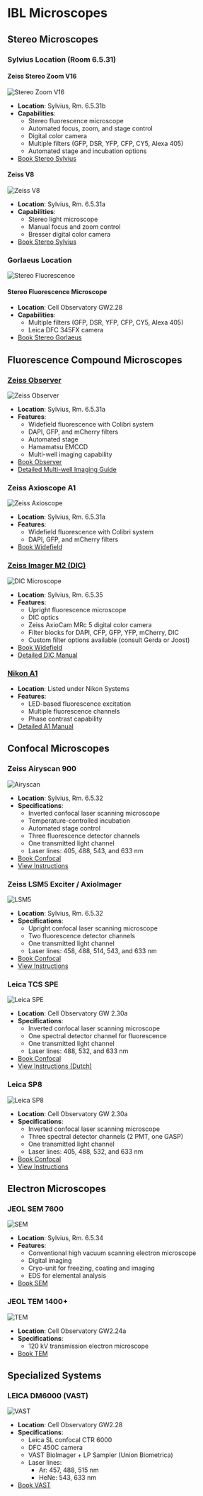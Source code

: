 # IBL Microscopes

## Stereo Microscopes

### Sylvius Location (Room 6.5.31)

#### Zeiss Stereo Zoom V16
![Stereo Zoom V16](images/ibl/image1.jpeg)
- **Location**: Sylvius, Rm. 6.5.31b
- **Capabilities**:
  - Stereo fluorescence microscope
  - Automated focus, zoom, and stage control
  - Digital color camera
  - Multiple filters (GFP, DSR, YFP, CFP, CY5, Alexa 405)
  - Automated stage and incubation options
- [Book Stereo Sylvius](https://www.supersaas.com/schedule/IBL_Stereo/Stereo_Sylvius)

#### Zeiss V8
![Zeiss V8](images/ibl/image2.jpeg)
- **Location**: Sylvius, Rm. 6.5.31a
- **Capabilities**:
  - Stereo light microscope
  - Manual focus and zoom control
  - Bresser digital color camera
- [Book Stereo Sylvius](https://www.supersaas.com/schedule/IBL_Stereo/Stereo_Sylvius)

### Gorlaeus Location
![Stereo Fluorescence](images/ibl/image3.jpeg)

#### Stereo Fluorescence Microscope
- **Location**: Cell Observatory GW2.28
- **Capabilities**:
  - Multiple filters (GFP, DSR, YFP, CFP, CY5, Alexa 405)
  - Leica DFC 345FX camera
- [Book Stereo Gorlaeus](https://www.supersaas.com/schedule/IBL_Stereo/Stereo_Gorlaeus)

## Fluorescence Compound Microscopes

### [Zeiss Observer](widefield-observer.md)
![Zeiss Observer](images/ibl/image4.jpeg)
- **Location**: Sylvius, Rm. 6.5.31a
- **Features**:
  - Widefield fluorescence with Colibri system
  - DAPI, GFP, and mCherry filters
  - Automated stage
  - Hamamatsu EMCCD
  - Multi-well imaging capability
- [Book Observer](https://www.supersaas.com/schedule/IBL_FluoWide/Observer_widefield)
- [Detailed Multi-well Imaging Guide](widefield-observer.md)

### Zeiss Axioscope A1
![Zeiss Axioscope](images/ibl/image5.jpeg)
- **Location**: Sylvius, Rm. 6.5.31a
- **Features**:
  - Widefield fluorescence with Colibri system
  - DAPI, GFP, and mCherry filters
- [Book Widefield](https://www.supersaas.com/schedule/IBL_FluoWide/Fluorescence_widefield)

### [Zeiss Imager M2 (DIC)](dic.md)
![DIC Microscope](images/ibl/image6.jpeg)
- **Location**: Sylvius, Rm. 6.5.35
- **Features**:
  - Upright fluorescence microscope
  - DIC optics
  - Zeiss AxioCam MRc 5 digital color camera
  - Filter blocks for DAPI, CFP, GFP, YFP, mCherry, DIC
  - Custom filter options available (consult Gerda or Joost)
- [Book Widefield](https://www.supersaas.com/schedule/IBL_FluoWide/Fluorescence_widefield)
- [Detailed DIC Manual](dic.md)

### [Nikon A1](a1.md)
- **Location**: Listed under Nikon Systems
- **Features**:
  - LED-based fluorescence excitation
  - Multiple fluorescence channels
  - Phase contrast capability
- [Detailed A1 Manual](a1.md)

## Confocal Microscopes

### Zeiss Airyscan 900
![Airyscan](images/ibl/image7.jpeg)
- **Location**: Sylvius, Rm. 6.5.32
- **Specifications**:
  - Inverted confocal laser scanning microscope
  - Temperature-controlled incubation
  - Automated stage control
  - Three fluorescence detector channels
  - One transmitted light channel
  - Laser lines: 405, 488, 543, and 633 nm
- [Book Confocal](https://www.supersaas.com/schedule/IBL_Confocal/Confocals)
- [View Instructions](https://video.leidenuniv.nl/media/t/1_40bwf016)

### Zeiss LSM5 Exciter / AxioImager
![LSM5](images/ibl/image8.jpeg)
- **Location**: Sylvius, Rm. 6.5.32
- **Specifications**:
  - Upright confocal laser scanning microscope
  - Two fluorescence detector channels
  - One transmitted light channel
  - Laser lines: 458, 488, 514, 543, and 633 nm
- [Book Confocal](https://www.supersaas.com/schedule/IBL_Confocal/Confocals)
- [View Instructions](https://video.leidenuniv.nl/media/t/1_6vcjjhfu)

### Leica TCS SPE
![Leica SPE](images/ibl/image9.jpeg)
- **Location**: Cell Observatory GW 2.30a
- **Specifications**:
  - Inverted confocal laser scanning microscope
  - One spectral detector channel for fluorescence
  - One transmitted light channel
  - Laser lines: 488, 532, and 633 nm
- [Book Confocal](https://www.supersaas.com/schedule/IBL_Confocal/Confocals)
- [View Instructions (Dutch)](https://video.leidenuniv.nl/media/t/1_498i179v)

### Leica SP8
![Leica SP8](images/ibl/image10.jpeg)
- **Location**: Cell Observatory GW 2.30a
- **Specifications**:
  - Inverted confocal laser scanning microscope
  - Three spectral detector channels (2 PMT, one GASP)
  - One transmitted light channel
  - Laser lines: 405, 488, 532, and 633 nm
- [Book Confocal](https://www.supersaas.com/schedule/IBL_Confocal/Confocals)
- [View Instructions](https://video.leidenuniv.nl/media/t/1_0bxcqbo8)

## Electron Microscopes

### JEOL SEM 7600
![SEM](images/ibl/image11.jpeg)
- **Location**: Sylvius, Rm. 6.5.34
- **Features**:
  - Conventional high vacuum scanning electron microscope
  - Digital imaging
  - Cryo-unit for freezing, coating and imaging
  - EDS for elemental analysis
- [Book SEM](https://www.supersaas.com/schedule/IBL_SEM/IBL_SEM)

### JEOL TEM 1400+
![TEM](images/ibl/image12.jpeg)
- **Location**: Cell Observatory GW2.24a
- **Specifications**:
  - 120 kV transmission electron microscope
- [Book TEM](https://www.supersaas.com/schedule/IBL_TEM/TEM)

## Specialized Systems

### LEICA DM6000 (VAST)
![VAST](images/ibl/image13.jpeg)
- **Location**: Cell Observatory GW2.28
- **Specifications**:
  - Leica SL confocal CTR 6000
  - DFC 450C camera
  - VAST BioImager + LP Sampler (Union Biometrica)
  - Laser lines:
    - Ar: 457, 488, 515 nm
    - HeNe: 543, 633 nm
- [Book VAST](https://www.supersaas.com/schedule/IBL_VAST/VAST)

